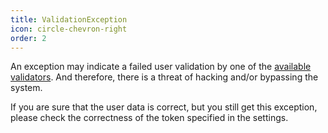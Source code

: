 ```yaml
---
title: ValidationException
icon: circle-chevron-right
order: 2
---
```


An exception may indicate a failed user validation by one of the [available validators](../validator/). And therefore, there is a threat of hacking and/or bypassing the system.

If you are sure that the user data is correct, but you still get this exception, please check the correctness of the token specified in the settings.